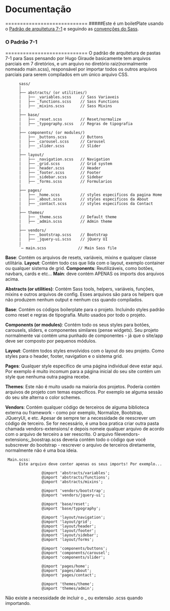 

# Documentação
============================
#####Este é um boiletPlate usando o [Padrão de arquitetura 7-1](http://sass-guidelin.es/#architecture) e seguindo as [convenções do Sass](http://sass-guidelin.es).

### O Padrão 7-1
============================
O padrão de arquitetura de pastas 7-1 para Sass pensando por Hugo Giraude basicamente tem arquivos parciais em 7 diretórios, e um arquivo no diretório raiz(normalmente nomeado main.scss), responsável por importar todos os outros arquivos parciais para serem compilados em um único arquivo CSS. 


          sass/
          │
          ├── abstracts/ (or utilities/)
          |   ├── _variables.scss    // Sass Variaveis 
          |   ├── _functions.scss    // Sass Functions
          |   ├── _mixins.scss       // Sass Mixins
          |
          ├── base/
          |   ├── _reset.scss        // Reset/normalize
          |   ├── _typography.scss   // Regras de tipografia 
          |
          ├── components/ (or modules/)
          |   ├── _buttons.scss      // Buttons
          |   ├── _carousel.scss     // Carousel
          |   ├── _slider.scss       // Slider
          |
          ├── layout/
          |   ├── _navigation.scss   // Navigation
          |   ├── _grid.scss         // Grid system
          |   ├── _header.scss       // Header
          |   ├── _footer.scss       // Footer
          |   ├── _sidebar.scss      // Sidebar
          |   ├── _forms.scss        // Formularios
          |
          ├── pages/
          |   ├── _home.scss         // styles especificos da pagina Home
          |   ├── _about.scss        // styles especificos da About
          |   ├── _contact.scss      // styles especificos da Contact
          |
          ├── themes/
          |   ├── _theme.scss        // Default theme
          |   ├── _admin.scss        // Admin theme
          |
          ├── vendors/
          |   ├── _bootstrap.scss    // Bootstrap
          |   ├── _jquery-ui.scss    // jQuery UI
          |
          `– main.scss              // Main Sass file

**Base**: Contém os arquivos de resets, variáveis, mixins e qualquer classe utilitária. 
**Layout**: Contém todo css que lida com o layout, exemplo container ou qualquer sistema de grid.
**Components**: Reutilizáveis, como botões, navbars, cards e etc...
**Main**: deve contém APENAS os imports dos arquivos acima.

**Abstracts (or utilities)**: Contém Sass tools, helpers, variáveis, funções, mixins e outros arquivos de config.
Esses arquivos são para os helpers que não produzem nenhum output e nenhum css quando compilados.

**Base**: Contém os códigos boilerplate para o projeto. Incluindo styles padrão como reset e regras de tipografia.
Muito usados por todo o projeto.

**Components (or modules)**: Contém todo os seus styles para botões, carousels, sliders, e componentes similares (pense widgets).
Seu projeto normalmente vai contém uma punhado de componentes - já que o site/app deve ser composto por pequenos módulos.

**Layout**: Contém todos styles envolvidos com o layout do seu projeto.
     Como styles para o header, footer, navigation e o sistema grid.

**Pages**: Qualquer style especifico de uma página individual deve estar aqui.
Por exemplo é muito incomum para a página inicial do seu site contém um style que nenhuma outra pagina recebe.

**Themes**: Este não é muito usado na maioria dos projetos. Poderia contém arquivos de projeto com temas específicos.
Por exemplo se alguma sessão do seu site alterna o color schemes.

**Vendors**: Contém qualquer código de terceiros de alguma biblioteca externa ou framework - como por exemplo, Normalize, Bootstrap, JQueryUI, e etc.
Apesar de sempre ter a necessidade de reescrever um código de terceiro. Se for necessário, é uma boa pratica criar outra pasta chamada vendors-extensions/ e depois nomeie qualquer arquivo de acordo com o arquivo de terceiro a ser reescrito.
O arquivo filevendors-extensions;_boostrap.scss deveria contém todo o código que você subscrever do bootstrap - rescrever o arquivo de terceiros diretamente, normalmente não é uma boa ideia.


     Main.scss:
          Este arquivo deve conter apenas os seus imports! Por exemplo...

                    @import 'abstracts/variables';
                    @import 'abstracts/functions';
                    @import 'abstracts/mixins';

                    @import 'vendors/bootstrap';
                    @import 'vendors/jquery-ui';

                    @import 'base/reset';
                    @import 'base/typography';

                    @import 'layout/navigation';
                    @import 'layout/grid';
                    @import 'layout/header';
                    @import 'layout/footer';
                    @import 'layout/sidebar';
                    @import 'layout/forms';

                    @import 'components/buttons';
                    @import 'components/carousel';
                    @import 'components/slider';

                    @import 'pages/home';
                    @import 'pages/about';
                    @import 'pages/contact';

                    @import 'themes/theme';
                    @import 'themes/admin';

Não existe a necessidade de incluir o _ ou extensão .scss quando importando.
